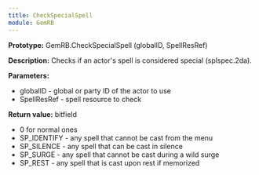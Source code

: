 ```yaml
---
title: CheckSpecialSpell
module: GemRB
---
```


**Prototype:** GemRB.CheckSpecialSpell (globalID, SpellResRef)

**Description:** Checks if an actor's spell is considered special (splspec.2da).

**Parameters:**
  * globalID - global or party ID of the actor to use
  * SpellResRef - spell resource to check

**Return value:** bitfield
  * 0 for normal ones
  * SP_IDENTIFY - any spell that cannot be cast from the menu
  * SP_SILENCE  - any spell that can be cast in silence
  * SP_SURGE    - any spell that cannot be cast during a wild surge
  * SP_REST     - any spell that is cast upon rest if memorized
